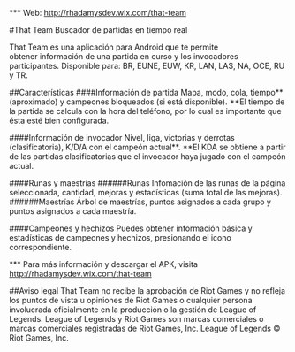 *** Web: http://rhadamysdev.wix.com/that-team

#That Team
Buscador de partidas en tiempo real

That Team es una aplicación para Android que te permite obtener información de una partida en curso y los invocadores participantes. Disponible para: BR, EUNE, EUW, KR, LAN, LAS, NA, OCE, RU y TR.

##Características
####Información de partida
Mapa, modo, cola, tiempo** (aproximado) y campeones bloqueados (si está disponible).
**El tiempo de la partida se calcula con la hora del teléfono, por lo cual es importante que ésta esté bien configurada.

####Información de invocador
Nivel, liga, victorias y derrotas (clasificatoria), K/D/A con el campeón actual**.
**El KDA se obtiene a partir de las partidas clasificatorias que el invocador haya jugado con el campeón actual.

####Runas y maestrías
######Runas
Infomación de las runas de la página seleccionada, cantidad, mejoras y estadísticas (suma total de las mejoras).
######Maestrías
Árbol de maestrías, puntos asignados a cada grupo y puntos asignados a cada maestría.

####Campeones y hechizos
Puedes obtener información básica y estadísticas de campeones y hechizos, presionando el icono correspondiente.

*** Para más información y descargar el APK, visita http://rhadamysdev.wix.com/that-team

##Aviso legal
That Team no recibe la aprobación de Riot Games y no refleja los puntos de vista u opiniones de Riot Games o cualquier persona involucrada oficialmente en la producción o la gestión de League of Legends. League of Legends y Riot Games son marcas comerciales o marcas comerciales registradas de Riot Games, Inc. League of Legends © Riot Games, Inc.



